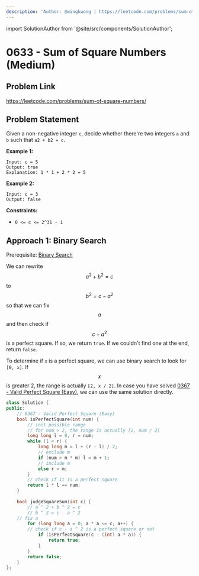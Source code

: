 ```yaml
---
description: 'Author: @wingkwong | https://leetcode.com/problems/sum-of-square-numbers/'
---
```


import SolutionAuthor from '@site/src/components/SolutionAuthor';

# 0633 - Sum of Square Numbers (Medium)

## Problem Link

https://leetcode.com/problems/sum-of-square-numbers/

## Problem Statement

Given a non-negative integer `c`, decide whether there're two integers `a` and `b` such that `a2 + b2 = c`.

**Example 1:**

```
Input: c = 5
Output: true
Explanation: 1 * 1 + 2 * 2 = 5
```

**Example 2:**

```
Input: c = 3
Output: false
```

**Constraints:**

* `0 <= c <= 2^31 - 1`

## Approach 1: Binary Search

Prerequisite: [Binary Search](../../tutorials/basic-topics/binary-search)

We can rewrite $$a ^ 2 + b ^ 2 = c$$ to $$b ^ 2 = c - a ^ 2$$ so that we can fix $$a$$ and then check if $$c - a ^ 2$$ is a perfect square. If so, we return `true`. If we couldn't find one at the end, return `false`.

To determine if `x` is a perfect square, we can use binary search to look for `[0, x]`. If $$x$$ is greater 2, the range is actually `[2, x / 2]`. In case you have solved [0367 - Valid Perfect Square (Easy)](../0300-0399/valid-perfect-square-easy), we can use the same solution directly.

<SolutionAuthor name="@wingkwong"/>

```cpp
class Solution {
public:
    // 0367 - Valid Perfect Square (Easy)
    bool isPerfectSquare(int num) {
        // init possible range
        // for num > 2, the range is actually [2, num / 2]
        long long l = 0, r = num;
        while (l < r) {
            long long m = l + (r - l) / 2;
            // exclude m
            if (num > m * m) l = m + 1;
            // include m
            else r = m;
        }
        // check if it is a perfect square
        return l * l == num;
    }
    
    bool judgeSquareSum(int c) {
        // a ^ 2 + b ^ 2 = c
        // b ^ 2 = c - a ^ 2
	// fix a 
        for (long long a = 0; a * a <= c; a++) {
	    // check if c - a ^ 2 is a perfect square or not
            if (isPerfectSquare(c - (int) a * a)) {
                return true;
            }
        }
        return false;
    }
};
```
